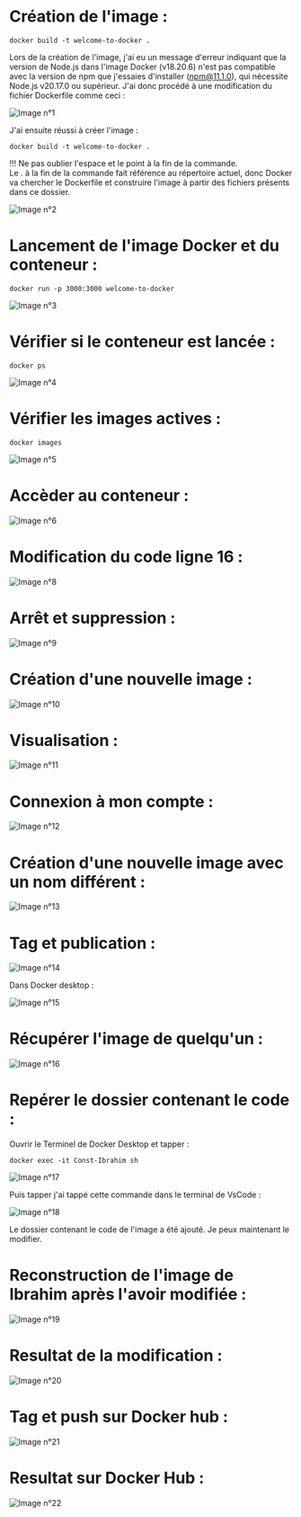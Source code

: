 # Création de l'image :

```
docker build -t welcome-to-docker .
```

Lors de la création de l'image, j'ai eu un message d'erreur indiquant que la version de Node.js dans l'image Docker (v18.20.6) n'est pas compatible avec la version de npm que j'essaies d'installer (npm@11.1.0), qui nécessite Node.js v20.17.0 ou supérieur. J'ai donc procédé à une modification du fichier Dockerfile comme ceci  :

![Image n°1](welcome-to-docker/image/1.png)

J'ai ensuite réussi à créer l'image :
```
docker build -t welcome-to-docker .
```  
!!! Ne pas oublier l'espace et le point à la fin de la commande.  
Le . à la fin de la commande fait référence au répertoire actuel, donc Docker va chercher le Dockerfile et construire l'image à partir des fichiers présents dans ce dossier.
  
![Image n°2](welcome-to-docker/image/2.png)
  
  

# Lancement de l'image Docker et du conteneur :  
```
docker run -p 3000:3000 welcome-to-docker
```

![Image n°3](welcome-to-docker/image/3.png)
  


# Vérifier si le conteneur est lancée :
```
docker ps
```
  
![Image n°4](welcome-to-docker/image/4.png)
  


# Vérifier les images actives :

```
docker images
```

![Image n°5](welcome-to-docker/image/5.png)
  


# Accèder au conteneur :
  
![Image n°6](welcome-to-docker/image/6.png)
  


# Modification du code ligne 16 :

![Image n°8](welcome-to-docker/image/8.png)



# Arrêt et suppression :

![Image n°9](welcome-to-docker/image/9.png)



# Création d'une nouvelle image :

![Image n°10](welcome-to-docker/image/10.png)


# Visualisation :

![Image n°11](welcome-to-docker/image/11.png)


# Connexion à mon compte :

![Image n°12](welcome-to-docker/image/12.png)


# Création d'une nouvelle image avec un nom différent :

![Image n°13](welcome-to-docker/image/13.png)


# Tag et publication :

![Image n°14](welcome-to-docker/image/14.png)

Dans Docker desktop :

![Image n°15](welcome-to-docker/image/15.png)
 

# Récupérer l'image de quelqu'un :

![Image n°16](welcome-to-docker/image/16.png)


# Repérer le dossier contenant le code :

Ouvrir le Terminel de Docker Desktop et tapper :
```
docker exec -it Const-Ibrahim sh
```

![Image n°17](welcome-to-docker/image/17.png)


Puis tapper j'ai tappé cette commande dans le terminal de VsCode :

![Image n°18](welcome-to-docker/image/18.png)

Le dossier contenant le code de l'image a été ajouté. Je peux maintenant le modifier.


# Reconstruction de l'image de Ibrahim après l'avoir modifiée :


![Image n°19](welcome-to-docker/image/19.png)


# Resultat de la modification :

![Image n°20](welcome-to-docker/image/20.png)


# Tag et push sur Docker hub :


![Image n°21](welcome-to-docker/image/21.png)


# Resultat sur Docker Hub :


![Image n°22](welcome-to-docker/image/22.png)
